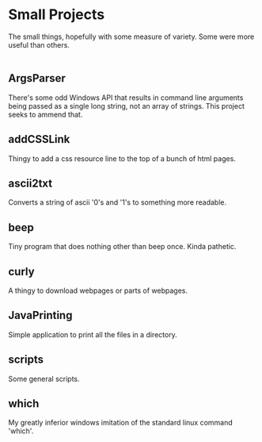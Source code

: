 # Small Projects
The small things, hopefully with some measure of variety. Some were more useful than others.
<br></br>

## ArgsParser
There's some odd Windows API that results in command line arguments being passed as a single long string, not an array of strings. This project seeks to ammend that.

## addCSSLink
Thingy to add a css resource line to the top of a bunch of html pages.

## ascii2txt
Converts a string of ascii '0's and '1's to something more readable.

## beep
Tiny program that does nothing other than beep once. Kinda pathetic.

## curly
A thingy to download webpages or parts of webpages.

## JavaPrinting
Simple application to print all the files in a directory.

## scripts
Some general scripts.

## which
My greatly inferior windows imitation of the standard linux command 'which'.
